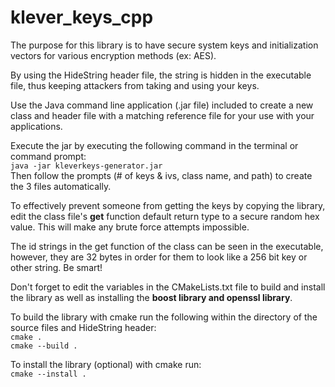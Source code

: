 # klever_keys_cpp

The purpose for this library is to have secure system keys and initialization vectors for various encryption methods (ex: AES).

By using the HideString header file, the string is hidden in the executable file, thus keeping attackers from taking and using your keys.

Use the Java command line application (.jar file) included to create a new class 
and header file with a matching reference file for your use with your applications.

Execute the jar by executing the following command in the terminal or command prompt:<br>
`java -jar kleverkeys-generator.jar`<br>
Then follow the prompts (# of keys & ivs, class name, and path) to create the 3 files automatically.

To effectively prevent someone from getting the keys by copying the library, edit the class file's <b>get</b> function default
return type to a secure random hex value. This will make any brute force attempts impossible.

The id strings in the get function of the class can be seen in the executable, however, they are 32 bytes in order for them to look like a 256 bit key or other string. Be smart!

Don't forget to edit the variables in the CMakeLists.txt file to build and install the library as well as installing the <b>boost library and openssl library</b>.

To build the library with cmake run the following within the directory of the source files and HideString header:
<br>
`cmake .`<br>
`cmake --build .`

To install the library (optional) with cmake run:<br>
`cmake --install .`
